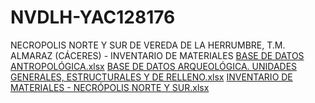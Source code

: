 # NVDLH-YAC128176
NECROPOLIS NORTE Y SUR DE VEREDA DE LA HERRUMBRE, T.M. ALMARAZ (CÁCERES) - INVENTARIO DE MATERIALES
[BASE DE DATOS ANTROPOLÓGICA.xlsx](https://github.com/user-attachments/files/19905134/BASE.DE.DATOS.ANTROPOLOGICA.xlsx)
[BASE DE DATOS ARQUEOLÓGICA. UNIDADES GENERALES, ESTRUCTURALES Y DE RELLENO.xlsx](https://github.com/user-attachments/files/19905135/BASE.DE.DATOS.ARQUEOLOGICA.UNIDADES.GENERALES.ESTRUCTURALES.Y.DE.RELLENO.xlsx)
[INVENTARIO DE MATERIALES - NECRÓPOLIS NORTE Y SUR.xlsx](https://github.com/user-attachments/files/19905138/INVENTARIO.DE.MATERIALES.-.NECROPOLIS.NORTE.Y.SUR.xlsx)
